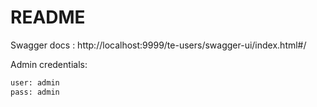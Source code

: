 # README #

Swagger docs : http://localhost:9999/te-users/swagger-ui/index.html#/

Admin credentials:
```bash
user: admin
pass: admin
```